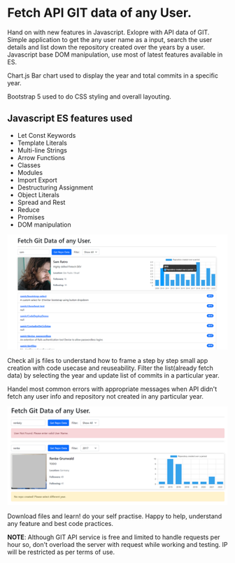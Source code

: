 # Fetch API GIT data of any User.
Hand on with new features in Javascript. Exlopre with API data of GIT.
Simple application to get the any user name as a input, search the user details and list down the repository created over the years by a user. Javascript base DOM manipulation, use most of latest features available in ES.

Chart.js Bar chart used to display the year and total commits in a specific year.

Bootstrap 5 used to do CSS styling and overall layouting.

## Javascript ES features used
- Let Const Keywords
- Template Literals
- Multi-line Strings
- Arrow Functions
- Classes
- Modules
- Import Export
- Destructuring Assignment
- Object Literals
- Spread and Rest
- Reduce
- Promises
- DOM manipulation

![Snap of Web UI](/GIT-DataUI.png "Snap of UI")

Check all js files to understand how to frame a step by step small app creation with code usecase and reuseability. 
Filter the list(already fetch data) by selecting the year and update list of commits in a particular year.

Handel most common errors with appropriate messages when API didn't fetch any user info and repository not created in any particular year.

![Snap of Error Handeling](/error_handeling.png "Snap of Error Handeling")

Download files and learn! do your self practise. Happy to help, understand any feature and best code practices.

**NOTE**: Although GIT API service is free and limited to handle requests per hour so, don't overload the server with request while working and testing. IP will be restricted as per terms of use.
